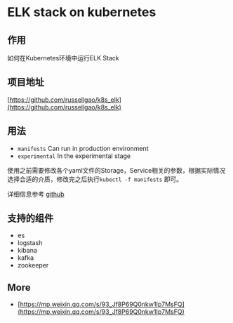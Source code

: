 # ELK stack on kubernetes


## 作用
如何在Kubernetes环境中运行ELK Stack

## 项目地址
[https://github.com/russellgao/k8s_elk](https://github.com/russellgao/k8s_elk)

## 用法

- `manifests` Can run in production environment
- `experimental` In the experimental stage

使用之前需要修改各个yaml文件的Storage，Service相关的参数，根据实际情况选择合适的介质，修改完之后执行`kubectl -f manifests` 即可。

详细信息参考 [github](https://github.com/russellgao/k8s_elk) 

## 支持的组件
- es
- logstash
- kibana
- kafka
- zookeeper

## More
- [https://mp.weixin.qq.com/s/93_Jf8P69Q0nkw1Ip7MsFQ](https://mp.weixin.qq.com/s/93_Jf8P69Q0nkw1Ip7MsFQ)

